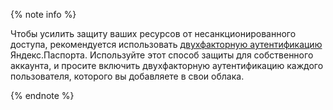 {% note info %}

Чтобы усилить защиту ваших ресурсов от несанкционированного доступа, рекомендуется использовать [двухфакторную аутентификацию](https://yandex.ru/support/passport/authorization/twofa.html) Яндекс.Паспорта. Используйте этот способ защиты для собственного аккаунта, и просите включить двухфакторную аутентификацию каждого пользователя, которого вы добавляете в свои облака.

{% endnote %}
